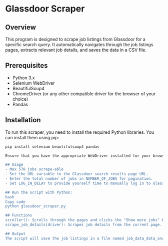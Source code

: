 # Glassdoor Scraper

## Overview
This program is designed to scrape job listings from Glassdoor for a specific search query. It automatically navigates through the job listings pages, extracts relevant job details, and saves the data in a CSV file.

## Prerequisites
- Python 3.x
- Selenium WebDriver
- BeautifulSoup4
- ChromeDriver (or any other compatible driver for the browser of your choice)
- Pandas

## Installation
To run this scraper, you need to install the required Python libraries. You can install them using pip:

```bash
pip install selenium beautifulsoup4 pandas

Ensure that you have the appropriate WebDriver installed for your browser and added to your system's PATH.

## Usage
- Max 570 jobs scrape-able
- Set the URL variable to the Glassdoor search results page URL.
- Enter the total number of jobs in NUMBER_OF_JOBS for pagination.
- Set LOG_IN_DELAY to provide yourself time to manually log in to Glassdoor, if necessary.

## Run the script with Python:
bash
Copy code
python glassdoor_scraper.py

## Functions
scroller(): Scrolls through the pages and clicks the "Show more jobs" button.
scrape_job_details(driver): Scrapes job details from the current page.

## Output
The script will save the job listings in a file named job_data_data_analyst_WA.csv with relevant details like job title, company name, location, salary, and more.


